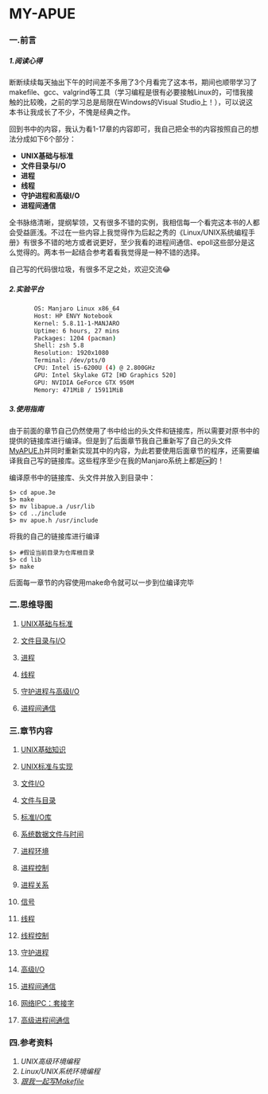 # MY-APUE

### 一.前言

##### 1.阅读心得

断断续续每天抽出下午的时间差不多用了3个月看完了这本书，期间也顺带学习了makefile、gcc、valgrind等工具（学习编程是很有必要接触Linux的，可惜我接触的比较晚，之前的学习总是局限在Windows的Visual Studio上！），可以说这本书让我成长了不少，不愧是经典之作。

回到书中的内容，我认为看1-17章的内容即可，我自己把全书的内容按照自己的想法分成如下6个部分：

- **UNIX基础与标准**
- **文件目录与I/O**
- **进程**
- **线程**
- **守护进程和高级I/O**
- **进程间通信**

全书脉络清晰，提纲挈领，又有很多不错的实例，我相信每一个看完这本书的人都会受益匪浅。不过在一些内容上我觉得作为后起之秀的《Linux/UNIX系统编程手册》有很多不错的地方或者说更好，至少我看的进程间通信、epoll这些部分是这么觉得的。两本书一起结合参考着看我觉得是一种不错的选择。

自己写的代码很垃圾，有很多不足之处，欢迎交流😂


##### 2.实验平台

```sh
       OS: Manjaro Linux x86_64
       Host: HP ENVY Notebook
       Kernel: 5.8.11-1-MANJARO
       Uptime: 6 hours, 27 mins
       Packages: 1204 (pacman)
       Shell: zsh 5.8
       Resolution: 1920x1080
       Terminal: /dev/pts/0
       CPU: Intel i5-6200U (4) @ 2.800GHz
       GPU: Intel Skylake GT2 [HD Graphics 520]
       GPU: NVIDIA GeForce GTX 950M
       Memory: 471MiB / 15911MiB
```

##### 3.使用指南

由于前面的章节自己仍然使用了书中给出的头文件和链接库，所以需要对原书中的提供的链接库进行编译。但是到了后面章节我自己重新写了自己的头文件[MyAPUE.h](./include/MyAPUE.h)并同时重新实现其中的内容，为此若要使用后面章节的程序，还需要编译我自己写的链接库。这些程序至少在我的Manjaro系统上都是🆗的！

编译原书中的链接库、头文件并放入到目录中：

```
$> cd apue.3e
$> make
$> mv libapue.a /usr/lib
$> cd ../include
$> mv apue.h /usr/include
```

将我的自己的链接库进行编译

```
$> #假设当前目录为仓库根目录
$> cd lib
$> make
```

后面每一章节的内容使用make命令就可以一步到位编译完毕

### 二.思维导图

1. [UNIX基础与标准](./mindmap/1、UNIX基础与标准.mmap)

2. [文件目录与I/O](./mindmap/2、IO、文件与目录.mmap)

3. [进程](./mindmap/3、进程.mmap)

4. [线程](./mindmap/4、线程.mmap)

5. [守护进程与高级I/O](./mindmap/5、守护进程与高级I.O.mmap)

6. [进程间通信](./mindmap/6、进程间通信.mmap)

### 三.章节内容

1. [UNIX基础知识](./chap01)

2. [UNIX标准与实现](./chap02)

3. [文件I/O](./chap03)

4. [文件与目录](./chap04)

5. [标准I/O库](./chap05)

6. [系统数据文件与时间](./chap06)

7. [进程环境](./chap07)

8. [进程控制](./chap08)

9. [进程关系](./chap09)

10. [信号](./chap10)

11. [线程](./chap11)

12. [线程控制](./chap12)

13. [守护进程](./chap13)

14. [高级I/O](./chap14)

15. [进程间通信](./chap15)

16. [网络IPC：套接字](./chap16)

17. [高级进程间通信](./chap17)

### 四.参考资料

1. *UNIX高级环境编程*
2. *Linux/UNIX系统环境编程*
3. [*跟我一起写Makefile*](book/跟我一起写Makefile.pdf)

